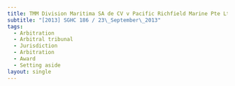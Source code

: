 ```yaml
---
title: TMM Division Maritima SA de CV v Pacific Richfield Marine Pte Ltd
subtitle: "[2013] SGHC 186 / 23\_September\_2013"
tags:
  - Arbitration
  - Arbitral tribunal
  - Jurisdiction
  - Arbitration
  - Award
  - Setting aside
layout: single
---
```


